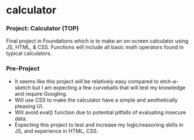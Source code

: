 # calculator
### Project: Calculator (TOP)
Final project in Foundations which is to make an on-screen calculator using JS, HTML, & CSS.
Functions will include all basic math operators found in typical calculators.

### Pre-Project 
- It seems like this project will be relatively easy compared to etch-a-sketch but I am expecting a few curveballs that will test my knowledge and require Googling.
- Will use CSS to make the calculator have a simple and aesthetically pleasing UI. 
- Will avoid eval() function due to potential pitfalls of evaluating insecure data. 
- Expecting this project to test and increase my logic/reasoning skills in JS, and experience in HTML, CSS.
